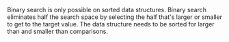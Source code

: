 Binary search is only possible on sorted data structures. Binary search eliminates half the search space by selecting the half that's larger or smaller to get to the target value. The data structure needs to be sorted for larger than and smaller than comparisons.